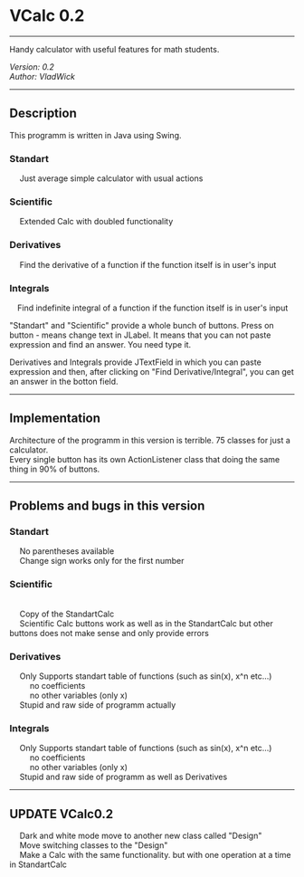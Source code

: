 # VCalc 0.2
---------------------------------------
Handy calculator with useful features for math students.

<i>Version: 0.2</i> <br>
<i>Author: VladWick</i>

---------------------------------------

<h2>Description</h2>
This programm is written in Java using Swing.

<h3>Standart</h3> 
	&emsp; Just average simple calculator with usual actions 
<h3>Scientific</h3> 
	&emsp; Extended Calc with doubled functionality
<h3>Derivatives</h3>
	&emsp; Find the derivative of a function if the function itself is in user's input 
<h3>Integrals</h3>
	&emsp;Find indefinite integral of a function if the function itself is in user's input<br>
	
"Standart" and "Scientific" provide a whole bunch of buttons. Press on button - means change text in JLabel.
It means that you can not paste expression and find an answer. You need type it. 

Derivatives and Integrals provide JTextField in which you can paste expression and then, after clicking on "Find Derivative/Integral", you can get an answer in the botton field.
	
---------------------------------------

<h2>Implementation</h2>
Architecture of the programm in this version is terrible. 75 classes for just a calculator. <br>
Every single button has its own ActionListener class that doing the same thing in 90% of buttons. 

---------------------------------------

<h2>Problems and bugs in this version</h2>
<h3>Standart</h3>
	&emsp; No parentheses available <br>
	&emsp; Change sign works only for the first number <br>
	
<h3>Scientific</h3> <br>
	&emsp; Copy of the StandartCalc <br>
	&emsp; Scientific Calc buttons work as well as in the StandartCalc but other buttons does not make sense and only provide errors <br>
	
<h3>Derivatives</h3>
	&emsp; Only Supports standart table of functions (such as sin(x), x^n etc...)<br>
		&emsp; &emsp; no coefficients <br>
		&emsp; &emsp; no other variables (only x)<br>
	&emsp; Stupid and raw side of programm actually <br>
	
<h3>Integrals</h3>
	&emsp; Only Supports standart table of functions (such as sin(x), x^n etc...)<br>
		&emsp; &emsp; no coefficients <br>
		&emsp; &emsp; no other variables (only x)<br>
	&emsp; Stupid and raw side of programm as well as Derivatives <br>
	
---------------------------------------
<h2>UPDATE VCalc0.2</h2>
&emsp; Dark and white mode move to another new class called "Design"<br>
&emsp; Move switching classes to the "Design"<br>
&emsp; Make a Calc with the same functionality. but with one operation at a time in StandartCalc<br>
	
